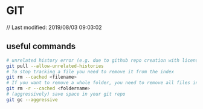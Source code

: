 # GIT

// Last modified: 2019/08/03 09:03:02

## useful commands

```bash
# unrelated history error (e.g. due to github repo creation with license)
git pull --allow-unrelated-histories
# To stop tracking a file you need to remove it from the index
git rm --cached <filename>
# If you want to remove a whole folder, you need to remove all files in it recursively.
git rm -r --cached <foldername>
# (aggressively) save space in your git repo
git gc --aggressive
```
